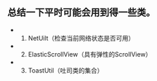 ## 总结一下平时可能会用到得一些类。
* 1. NetUilt（检查当前网络状态是否可用）
* 2. ElasticScrollView（具有弹性的ScrollView）
* 3. ToastUtil（吐司类的集合）
